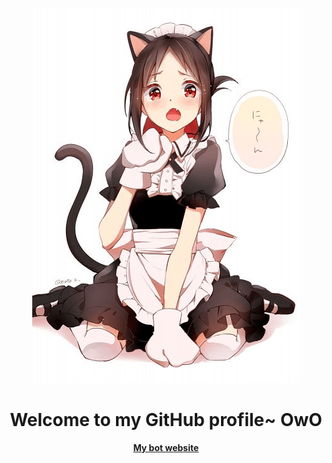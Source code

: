 <p align="center">
  <a href="https://www.darksoul228.com"><img src="kaguya.png" alt="darksoul228 Banner"></a>
</p>


<h1 align="center">Welcome to my GitHub profile~ OwO</h1>

<p align="center">
  <strong><a href="https://tomoe.xyz">My bot website</a></strong>
</p>

